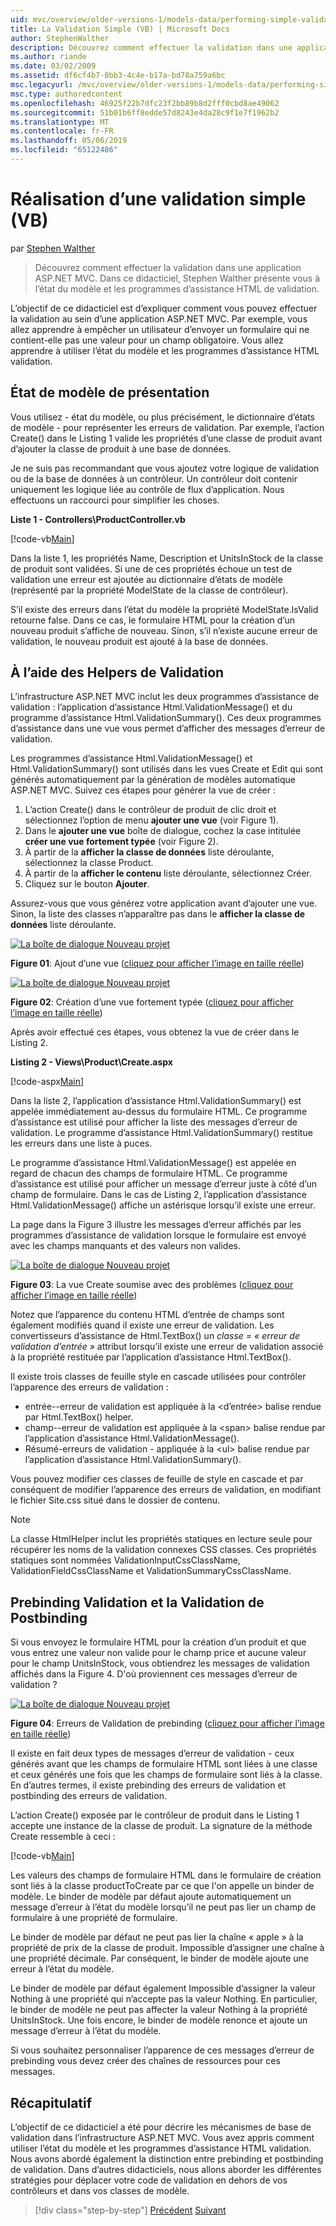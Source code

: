 ```yaml
---
uid: mvc/overview/older-versions-1/models-data/performing-simple-validation-vb
title: La Validation Simple (VB) | Microsoft Docs
author: StephenWalther
description: Découvrez comment effectuer la validation dans une application ASP.NET MVC. Dans ce didacticiel, Stephen Walther présente l’état du modèle et l’application d’assistance de validation HTML...
ms.author: riande
ms.date: 03/02/2009
ms.assetid: df6cf4b7-0bb3-4c4e-b17a-bd78a759a6bc
msc.legacyurl: /mvc/overview/older-versions-1/models-data/performing-simple-validation-vb
msc.type: authoredcontent
ms.openlocfilehash: 46925f22b7dfc23f2bb89b8d2fff0cbd8ae49062
ms.sourcegitcommit: 51b01b6ff8edde57d8243e4da28c9f1e7f1962b2
ms.translationtype: MT
ms.contentlocale: fr-FR
ms.lasthandoff: 05/06/2019
ms.locfileid: "65122486"
---
```

# <a name="performing-simple-validation-vb"></a>Réalisation d’une validation simple (VB)

par [Stephen Walther](https://github.com/StephenWalther)

> Découvrez comment effectuer la validation dans une application ASP.NET MVC. Dans ce didacticiel, Stephen Walther présente vous à l’état du modèle et les programmes d’assistance HTML de validation.

L’objectif de ce didacticiel est d’expliquer comment vous pouvez effectuer la validation au sein d’une application ASP.NET MVC. Par exemple, vous allez apprendre à empêcher un utilisateur d’envoyer un formulaire qui ne contient-elle pas une valeur pour un champ obligatoire. Vous allez apprendre à utiliser l’état du modèle et les programmes d’assistance HTML validation.

## <a name="understanding-model-state"></a>État de modèle de présentation

Vous utilisez - état du modèle, ou plus précisément, le dictionnaire d’états de modèle - pour représenter les erreurs de validation. Par exemple, l’action Create() dans le Listing 1 valide les propriétés d’une classe de produit avant d’ajouter la classe de produit à une base de données.

Je ne suis pas recommandant que vous ajoutez votre logique de validation ou de la base de données à un contrôleur. Un contrôleur doit contenir uniquement les logique liée au contrôle de flux d’application. Nous effectuons un raccourci pour simplifier les choses.

**Liste 1 - Controllers\ProductController.vb**

[!code-vb[Main](performing-simple-validation-vb/samples/sample1.vb)]

Dans la liste 1, les propriétés Name, Description et UnitsInStock de la classe de produit sont validées. Si une de ces propriétés échoue un test de validation une erreur est ajoutée au dictionnaire d’états de modèle (représenté par la propriété ModelState de la classe de contrôleur).

S’il existe des erreurs dans l’état du modèle la propriété ModelState.IsValid retourne false. Dans ce cas, le formulaire HTML pour la création d’un nouveau produit s’affiche de nouveau. Sinon, s’il n’existe aucune erreur de validation, le nouveau produit est ajouté à la base de données.

## <a name="using-the-validation-helpers"></a>À l’aide des Helpers de Validation

L’infrastructure ASP.NET MVC inclut les deux programmes d’assistance de validation : l’application d’assistance Html.ValidationMessage() et du programme d’assistance Html.ValidationSummary(). Ces deux programmes d’assistance dans une vue vous permet d’afficher des messages d’erreur de validation.

Les programmes d’assistance Html.ValidationMessage() et Html.ValidationSummary() sont utilisés dans les vues Create et Edit qui sont générés automatiquement par la génération de modèles automatique ASP.NET MVC. Suivez ces étapes pour générer la vue de créer :

1. L’action Create() dans le contrôleur de produit de clic droit et sélectionnez l’option de menu **ajouter une vue** (voir Figure 1).
2. Dans le **ajouter une vue** boîte de dialogue, cochez la case intitulée **créer une vue fortement typée** (voir Figure 2).
3. À partir de la **afficher la classe de données** liste déroulante, sélectionnez la classe Product.
4. À partir de la **afficher le contenu** liste déroulante, sélectionnez Créer.
5. Cliquez sur le bouton **Ajouter**.

Assurez-vous que vous générez votre application avant d’ajouter une vue. Sinon, la liste des classes n’apparaître pas dans le **afficher la classe de données** liste déroulante.

[![La boîte de dialogue Nouveau projet](performing-simple-validation-vb/_static/image1.jpg)](performing-simple-validation-vb/_static/image1.png)

**Figure 01**: Ajout d’une vue ([cliquez pour afficher l’image en taille réelle](performing-simple-validation-vb/_static/image2.png))

[![La boîte de dialogue Nouveau projet](performing-simple-validation-vb/_static/image2.jpg)](performing-simple-validation-vb/_static/image3.png)

**Figure 02**: Création d’une vue fortement typée ([cliquez pour afficher l’image en taille réelle](performing-simple-validation-vb/_static/image4.png))

Après avoir effectué ces étapes, vous obtenez la vue de créer dans le Listing 2.

**Listing 2 - Views\Product\Create.aspx**

[!code-aspx[Main](performing-simple-validation-vb/samples/sample2.aspx)]

Dans la liste 2, l’application d’assistance Html.ValidationSummary() est appelée immédiatement au-dessus du formulaire HTML. Ce programme d’assistance est utilisé pour afficher la liste des messages d’erreur de validation. Le programme d’assistance Html.ValidationSummary() restitue les erreurs dans une liste à puces.

Le programme d’assistance Html.ValidationMessage() est appelée en regard de chacun des champs de formulaire HTML. Ce programme d’assistance est utilisé pour afficher un message d’erreur juste à côté d’un champ de formulaire. Dans le cas de Listing 2, l’application d’assistance Html.ValidationMessage() affiche un astérisque lorsqu’il existe une erreur.

La page dans la Figure 3 illustre les messages d’erreur affichés par les programmes d’assistance de validation lorsque le formulaire est envoyé avec les champs manquants et des valeurs non valides.

[![La boîte de dialogue Nouveau projet](performing-simple-validation-vb/_static/image3.jpg)](performing-simple-validation-vb/_static/image5.png)

**Figure 03**: La vue Create soumise avec des problèmes ([cliquez pour afficher l’image en taille réelle](performing-simple-validation-vb/_static/image6.png))

Notez que l’apparence du contenu HTML d’entrée de champs sont également modifiés quand il existe une erreur de validation. Les convertisseurs d’assistance de Html.TextBox() un *classe = « erreur de validation d’entrée »* attribut lorsqu’il existe une erreur de validation associé à la propriété restituée par l’application d’assistance Html.TextBox().

Il existe trois classes de feuille style en cascade utilisées pour contrôler l’apparence des erreurs de validation :

- entrée--erreur de validation est appliquée à la &lt;d’entrée&gt; balise rendue par Html.TextBox() helper.
- champ--erreur de validation est appliquée à la &lt;span&gt; balise rendue par l’application d’assistance Html.ValidationMessage().
- Résumé-erreurs de validation - appliquée à la &lt;ul&gt; balise rendue par l’application d’assistance Html.ValidationSummary().

Vous pouvez modifier ces classes de feuille de style en cascade et par conséquent de modifier l’apparence des erreurs de validation, en modifiant le fichier Site.css situé dans le dossier de contenu.

> [!NOTE] 
> 
> La classe HtmlHelper inclut les propriétés statiques en lecture seule pour récupérer les noms de la validation connexes CSS classes. Ces propriétés statiques sont nommées ValidationInputCssClassName, ValidationFieldCssClassName et ValidationSummaryCssClassName.

## <a name="prebinding-validation-and-postbinding-validation"></a>Prebinding Validation et la Validation de Postbinding

Si vous envoyez le formulaire HTML pour la création d’un produit et que vous entrez une valeur non valide pour le champ price et aucune valeur pour le champ UnitsInStock, vous obtiendrez les messages de validation affichés dans la Figure 4. D'où proviennent ces messages d’erreur de validation ?

[![La boîte de dialogue Nouveau projet](performing-simple-validation-vb/_static/image4.jpg)](performing-simple-validation-vb/_static/image7.png)

**Figure 04**: Erreurs de Validation de prebinding ([cliquez pour afficher l’image en taille réelle](performing-simple-validation-vb/_static/image8.png))

Il existe en fait deux types de messages d’erreur de validation - ceux générés avant que les champs de formulaire HTML sont liées à une classe et ceux générés une fois que les champs de formulaire sont liés à la classe. En d’autres termes, il existe prebinding des erreurs de validation et postbinding des erreurs de validation.

L’action Create() exposée par le contrôleur de produit dans le Listing 1 accepte une instance de la classe de produit. La signature de la méthode Create ressemble à ceci :

[!code-vb[Main](performing-simple-validation-vb/samples/sample3.vb)]

Les valeurs des champs de formulaire HTML dans le formulaire de création sont liés à la classe productToCreate par ce que l'on appelle un binder de modèle. Le binder de modèle par défaut ajoute automatiquement un message d’erreur à l’état du modèle lorsqu’il ne peut pas lier un champ de formulaire à une propriété de formulaire.

Le binder de modèle par défaut ne peut pas lier la chaîne « apple » à la propriété de prix de la classe de produit. Impossible d’assigner une chaîne à une propriété décimale. Par conséquent, le binder de modèle ajoute une erreur à l’état du modèle.

Le binder de modèle par défaut également Impossible d’assigner la valeur Nothing à une propriété qui n’accepte pas la valeur Nothing. En particulier, le binder de modèle ne peut pas affecter la valeur Nothing à la propriété UnitsInStock. Une fois encore, le binder de modèle renonce et ajoute un message d’erreur à l’état du modèle.

Si vous souhaitez personnaliser l’apparence de ces messages d’erreur de prebinding vous devez créer des chaînes de ressources pour ces messages.

## <a name="summary"></a>Récapitulatif

L’objectif de ce didacticiel a été pour décrire les mécanismes de base de validation dans l’infrastructure ASP.NET MVC. Vous avez appris comment utiliser l’état du modèle et les programmes d’assistance HTML validation. Nous avons abordé également la distinction entre prebinding et postbinding de validation. Dans d’autres didacticiels, nous allons aborder les différentes stratégies pour déplacer votre code de validation en dehors de vos contrôleurs et dans vos classes de modèle.

> [!div class="step-by-step"]
> [Précédent](displaying-a-table-of-database-data-vb.md)
> [Suivant](validating-with-the-idataerrorinfo-interface-vb.md)
